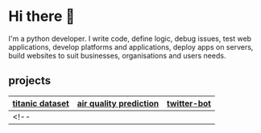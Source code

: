 # Hi there 👋

I'm a python developer. I write code, define logic, debug issues, test web applications, develop platforms and applications, deploy apps on servers, build websites to suit businesses, organisations and users needs. 

## projects
| [titanic dataset](https://github.com/anildhage/titanic)       | [air quality prediction](https://github.com/anildhage/Air-Quality-Data-Science)           | [twitter-bot](https://github.com/anildhage/twitter-bot)  |
| ------------- |:-------------:| -----:|
<!-- | | |  | -->











<!-- Colons can be used to align columns.

| Tables        | Are           | Cool  |
| ------------- |:-------------:| -----:|
| col 3 is      | right-aligned | $1600 |
| col 2 is      | centered      |   $12 |
| zebra stripes | are neat      |    $1 |

There must be at least 3 dashes separating each header cell.
The outer pipes (|) are optional, and you don't need to make the 
raw Markdown line up prettily. You can also use inline Markdown.

Markdown | Less | Pretty
--- | --- | ---
*Still* | `renders` | **nicely**
1 | 2 | 3
 -->




<!--
**anildhage/anildhage** is a ✨ _special_ ✨ repository because its `README.md` (this file) appears on your GitHub profile.

Here are some ideas to get you started:

- 🔭 I’m currently working on ...
- 🌱 I’m currently learning ...
- 👯 I’m looking to collaborate on ...
- 🤔 I’m looking for help with ...
- 💬 Ask me about ...
- 📫 How to reach me: ...
- 😄 Pronouns: ...
- ⚡ Fun fact: ...
-->
